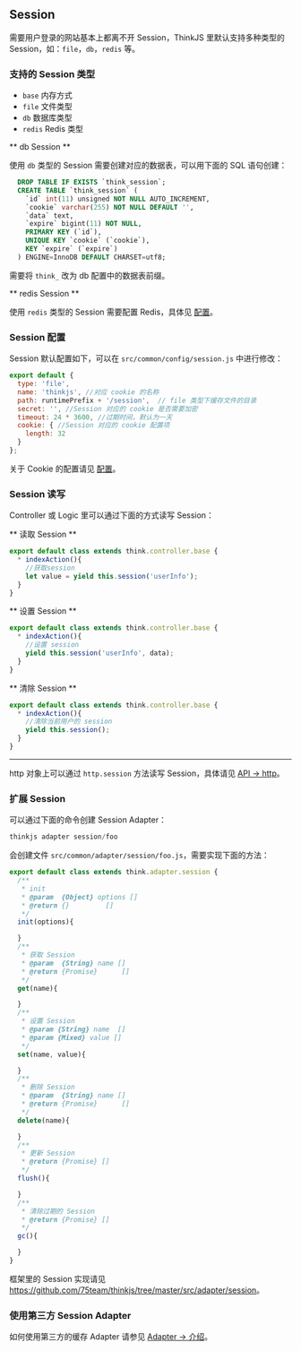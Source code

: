 ## Session

需要用户登录的网站基本上都离不开 Session，ThinkJS 里默认支持多种类型的 Session，如：`file`，`db`，`redis` 等。

### 支持的 Session 类型

* `base` 内存方式
* `file` 文件类型
* `db` 数据库类型
* `redis` Redis 类型

** db Session **

使用 `db` 类型的 Session 需要创建对应的数据表，可以用下面的 SQL 语句创建：

```sql
  DROP TABLE IF EXISTS `think_session`;
  CREATE TABLE `think_session` (
    `id` int(11) unsigned NOT NULL AUTO_INCREMENT,
    `cookie` varchar(255) NOT NULL DEFAULT '',
    `data` text,
    `expire` bigint(11) NOT NULL,
    PRIMARY KEY (`id`),
    UNIQUE KEY `cookie` (`cookie`),
    KEY `expire` (`expire`)
  ) ENGINE=InnoDB DEFAULT CHARSET=utf8;
```

需要将 `think_` 改为 db 配置中的数据表前缀。

** redis Session **

使用 `redis` 类型的 Session 需要配置 Redis，具体见 [配置](./config.html#redis)。

### Session 配置

Session 默认配置如下，可以在 `src/common/config/session.js` 中进行修改：

```js
export default {
  type: 'file',
  name: 'thinkjs', //对应 cookie 的名称
  path: runtimePrefix + '/session',  // file 类型下缓存文件的目录
  secret: '', //Session 对应的 cookie 是否需要加密
  timeout: 24 * 3600, //过期时间，默认为一天
  cookie: { //Session 对应的 cookie 配置项
    length: 32
  }
};
```

关于 Cookie 的配置请见 [配置](./config.html#cookie)。

### Session 读写

Controller 或 Logic 里可以通过下面的方式读写 Session：

** 读取 Session **

```js
export default class extends think.controller.base {
  * indexAction(){
    //获取session
    let value = yield this.session('userInfo');
  }
}
```

** 设置 Session **

```js
export default class extends think.controller.base {
  * indexAction(){
    //设置 session
    yield this.session('userInfo', data);
  }
}
```

** 清除 Session **

```js
export default class extends think.controller.base {
  * indexAction(){
    //清除当前用户的 session
    yield this.session();
  }
}
```

--------

http 对象上可以通过 `http.session` 方法读写 Session，具体请见 [API -> http](./api_http.html#httpsessionname-value)。

### 扩展 Session

可以通过下面的命令创建 Session Adapter：

```js
thinkjs adapter session/foo
```

会创建文件 `src/common/adapter/session/foo.js`，需要实现下面的方法：

```js
export default class extends think.adapter.session {
  /**
   * init
   * @param  {Object} options []
   * @return {}         []
   */
  init(options){

  }
  /**
   * 获取 Session 
   * @param  {String} name []
   * @return {Promise}      []
   */
  get(name){

  }
  /**
   * 设置 Session
   * @param {String} name  []
   * @param {Mixed} value []
   */
  set(name, value){

  }
  /**
   * 删除 Session
   * @param  {String} name []
   * @return {Promise}      []
   */
  delete(name){

  }
  /**
   * 更新 Session
   * @return {Promise} []
   */
  flush(){

  }
  /**
   * 清除过期的 Session
   * @return {Promise} []
   */
  gc(){

  }
}
```

框架里的 Session 实现请见 <https://github.com/75team/thinkjs/tree/master/src/adapter/session>。

### 使用第三方 Session Adapter

如何使用第三方的缓存 Adapter 请参见 [Adapter -> 介绍](./adapter_intro.html#使用第三方-adapter)。
